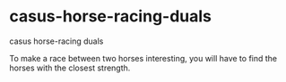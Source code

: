 # casus-horse-racing-duals
casus horse-racing duals  


To make a race between two horses interesting, you will have to find the horses with the closest strength.
